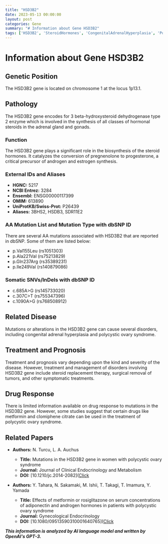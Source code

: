 ```yaml
---
title: "HSD3B2"
date: 2023-05-13 00:00:00
layout: post
categories: Gene
summary: "# Information about Gene HSD3B2"
tags: ['HSD3B2', 'SteroidHormones', 'CongenitalAdrenalHyperplasia', 'PolycysticOvarySyndrome', 'Mutation', 'DrugResponse', 'SteroidReplacementTherapy', 'AdrenalGland']
---
```


# Information about Gene HSD3B2

## Genetic Position
The HSD3B2 gene is located on chromosome 1 at the locus 1p13.1.

## Pathology
The HSD3B2 gene encodes for 3 beta-hydroxysteroid dehydrogenase type 2 enzyme which is involved in the synthesis of all classes of hormonal steroids in the adrenal gland and gonads.

### Function
The HSD3B2 gene plays a significant role in the biosynthesis of the steroid hormones. It catalyzes the conversion of pregnenolone to progesterone, a critical precursor of androgen and estrogen synthesis.

### External IDs and Aliases
- **HGNC:** 5217
- **NCBI Entrez:** 3284
- **Ensembl:** ENSG00000117399
- **OMIM:** 613890
- **UniProtKB/Swiss-Prot:** P26439
- **Aliases:** 3BHS2, HSDB3, SDR11E2

### AA Mutation List and Mutation Type with dbSNP ID
There are several AA mutations associated with HSD3B2 that are reported in dbSNP. Some of them are listed below:
- p.Val155Leu (rs1051303)
- p.Ala221Val (rs75213829)
- p.Gln237Arg (rs35389231)
- p.Ile249Val (rs140879086)

### Somatic SNVs/InDels with dbSNP ID
- c.685A>G (rs145733020)
- c.307C>T (rs755347396)
- c.1090A>G (rs768508912)

## Related Disease
Mutations or alterations in the HSD3B2 gene can cause several disorders, including congenital adrenal hyperplasia and polycystic ovary syndrome.

## Treatment and Prognosis
Treatment and prognosis vary depending upon the kind and severity of the disease. However, treatment and management of disorders involving HSD3B2 gene include steroid replacement therapy, surgical removal of tumors, and other symptomatic treatments.

## Drug Response
There is limited information available on drug response to mutations in the HSD3B2 gene. However, some studies suggest that certain drugs like metformin and clomiphene citrate can be used in the treatment of polycystic ovary syndrome.

## Related Papers
- **Authors:** N. Turcu, L. A. Auchus
  - **Title:** Mutations in the HSD3B2 gene in women with polycystic ovary syndrome
  - **Journal:** Journal of Clinical Endocrinology and Metabolism
  - **DOI:** [10.1210/jc.2014-2082]([Click](https://doi.org/10.1210/jc.2014-2082)

- **Authors:** Y. Tahara, N. Sakamaki, M. Ishii, T. Takagi, T. Imamura, Y. Yamada
  - **Title:** Effects of metformin or rosiglitazone on serum concentrations of adiponectin and androgen hormones in patients with polycystic ovary syndrome
  - **Journal:** Gynecological Endocrinology
  - **DOI:** [10.1080/09513590310001640765]([Click](https://doi.org/10.1080/09513590310001640765)

**_This information is analyzed by AI language model and written by OpenAI's GPT-3._**